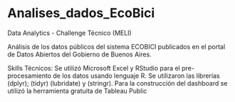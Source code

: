 # Analises_dados_EcoBici
Data Analytics - Challenge Técnico (MELI)


Análisis de los datos públicos del sistema ECOBICI publicados en el portal de Datos Abiertos del Gobierno de Buenos Aires.

Skills Técnicos: Se utilizó Microsoft Excel y RStudio para el pre-procesamiento de los datos usando lenguaje R. Se utilizaron las librerías (dplyr); (tidyr) (lubridate) y (stringr). Para la construcción del dashboard se utilizó la herramienta gratuita de Tableau Public

